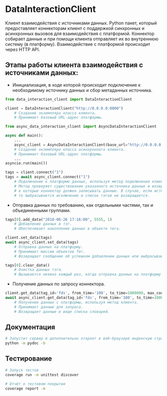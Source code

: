 # DataInteractionClient

Клиент взаимодействия с источниками данных.
Python пакет, который предоставляет коннекторам клиент с поддержкой синхронных и асинхронных вызовов для взаимодействия с платформой.
Коннектор собирает данные и при помощи клиента отправляет их во внутреннюю систему (в платформу).
Взаимодействие с платформой происходит через HTTP API.

## Этапы работы клиента взаимодействия с источниками данных:

- Инициализация, в ходе которой происходит подключение к необходимому источнику данных и сбор метаданных источника.

```python
from data_interaction_client import DataInteractionClient

client = DataInteractionClient("http://0.0.0.0:8000")
    # Создание экземпляра класса клиента.
    # Принимает базовый URL-адрес платформы.

from async_data_interaction_client import AsyncDataInteractionClient

async def main():
    ...
    async_client = AsyncDataInteractionClient(base_url="http://0.0.0.0:8000")
    # Создание экземпляра класса асинхронного клиента.
    # Принимает базовый URL-адрес платформы.
    ...
asyncio.run(main())

tags = client.connect("1")
tags = await async_client.connect("1")
    # Подключение к платформе данных, используя метод подключения клиента.
    # Метод проверяет существование указанного источника данных и возвращает список тэгов,
    # в которые коннектор должен записывать данные. В случае, если источник данных неактивен,
    # то выбрасывается исключение и список тэгов не возвращается.
```

- Отправка данных по требованию, как отдельными частями, так и объединенными группами.

```python
tags[0].add_data("2018-06-26 17:16:00", 5555, 1)
    # Добавление данных в тэг.
    # Обеспечивает накопление данных в объекте тега.

client.set_data(tags)
await async_client.set_data(tags)
    # Отправка данных на платформу.
    # Принимает массив объектов Тег.
    # Возвращает сообщение об успешном добавлении данных или выбрасывает исключение.

tags[0].clear_data()
    # Очистка данных тэга.
    # Вызывается неявно каждый раз, когда отправка данных на платформу завершилась успешно.
```

- Получение данных по запросу коннектора.

```python
client.get_data(tag_id='fds', from_time='100', to_time=1000000, max_count=100, time_step=100000, format_param=True)
await async_client.get_data(tag_id='fds', from_time='100', to_time=1000000, max_count=100, time_step=100000, format_param=True)
    # Получение данных с платформы, используя метод клиента.
    # Принимает данные для запроса.
    # Возвращает данные в виде списка словарей.
```

## Документация

```bash
# Запустит сервер и дополнительно откроет в веб-браузере индексную страницу модуля. На каждой обслуживаемой странице вверху есть панель навигации, где вы можете получить справку по отдельному элементу, выполнить поиск по всем модулям по ключевому слову в строке синопсиса и перейти на страницы «Указатель модулей» , «Темы» и «Ключевые слова» .
python -m pydoc -b
```

## Тестирование

```bash
# Запуск тестов
coverage run -m unittest discover

# Отчёт о тестовом покрытии
coverage report -m
```
